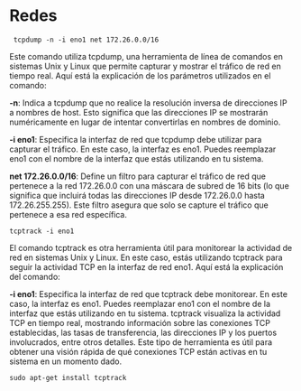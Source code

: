 # Redes

```
 tcpdump -n -i eno1 net 172.26.0.0/16
```

Este comando utiliza tcpdump, una herramienta de línea de comandos en sistemas Unix y Linux que permite capturar y mostrar el tráfico de red en tiempo real. Aquí está la explicación de los parámetros utilizados en el comando:

**-n**: Indica a tcpdump que no realice la resolución inversa de direcciones IP a nombres de host. Esto significa que las direcciones IP se mostrarán numéricamente en lugar de intentar convertirlas en nombres de dominio.

**-i eno1**: Especifica la interfaz de red que tcpdump debe utilizar para capturar el tráfico. En este caso, la interfaz es eno1. Puedes reemplazar eno1 con el nombre de la interfaz que estás utilizando en tu sistema.

**net 172.26.0.0/16**: Define un filtro para capturar el tráfico de red que pertenece a la red 172.26.0.0 con una máscara de subred de 16 bits (lo que significa que incluirá todas las direcciones IP desde 172.26.0.0 hasta 172.26.255.255). Este filtro asegura que solo se capture el tráfico que pertenece a esa red específica.


```
tcptrack -i eno1
```
El comando tcptrack es otra herramienta útil para monitorear la actividad de red en sistemas Unix y Linux. En este caso, estás utilizando tcptrack para seguir la actividad TCP en la interfaz de red eno1. Aquí está la explicación del comando:

**-i eno1**: Especifica la interfaz de red que tcptrack debe monitorear. En este caso, la interfaz es eno1. Puedes reemplazar eno1 con el nombre de la interfaz que estás utilizando en tu sistema.
tcptrack visualiza la actividad TCP en tiempo real, mostrando información sobre las conexiones TCP establecidas, las tasas de transferencia, las direcciones IP y los puertos involucrados, entre otros detalles. Este tipo de herramienta es útil para obtener una visión rápida de qué conexiones TCP están activas en tu sistema en un momento dado.

```
sudo apt-get install tcptrack
```


